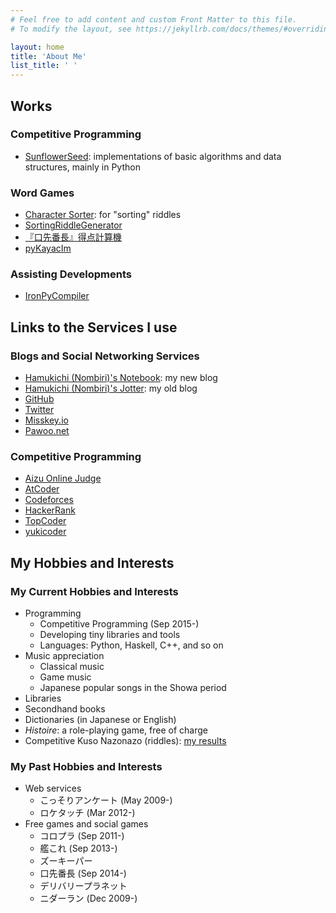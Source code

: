 ```yaml
---
# Feel free to add content and custom Front Matter to this file.
# To modify the layout, see https://jekyllrb.com/docs/themes/#overriding-theme-defaults

layout: home
title: 'About Me'
list_title: ' '
---
```


## Works

### Competitive Programming

- [SunflowerSeed](https://github.com/hamukichi/SunflowerSeeds): implementations of basic algorithms and data structures, mainly in Python

### Word Games

- [Character Sorter](./character-sorter/): for "sorting" riddles
- [SortingRiddleGenerator](https://github.com/hamukichi/SortingRiddleGenerator)
- [『口先番長』得点計算機](http://blog.livedoor.jp/hamu_nbr/kuchisaki/index.html)
- [pyKayacIm](https://github.com/hamukichi/pykayacim)

### Assisting Developments

- [IronPyCompiler](http://blog.livedoor.jp/hamu_nbr/archives/37031672.html)

## Links to the Services I use

### Blogs and Social Networking Services 

- [Hamukichi (Nombiri)'s Notebook](http://hamukichi.hatenablog.jp/): my new blog
- [Hamukichi (Nombiri)'s Jotter](http://blog.livedoor.jp/hamu_nbr/): my old blog
- [GitHub](https://github.com/hamukichi)
- [Twitter](https://twitter.com/hamukichi_nbr)
- [Misskey.io](https://misskey.io/@hamukichi)
- [Pawoo.net](https://pawoo.net/@hamukichi_nbr)

### Competitive Programming

- [Aizu Online Judge](http://judge.u-aizu.ac.jp/onlinejudge/user.jsp?id=hamukichi)
- [AtCoder](https://atcoder.jp/users/hamukichi)
- [Codeforces](http://codeforces.com/profile/Hamukichi)
- [HackerRank](https://www.hackerrank.com/hamukichi_nbr)
- [TopCoder](https://www.topcoder.com/members/hamukichi_nbr/)
- [yukicoder](http://yukicoder.me/users/1143)

## My Hobbies and Interests

### My Current Hobbies and Interests

- Programming
    - Competitive Programming (Sep 2015-)
    - Developing tiny libraries and tools
    - Languages: Python, Haskell, C++, and so on
- Music appreciation
    - Classical music
    - Game music
    - Japanese popular songs in the Showa period
- Libraries
- Secondhand books
- Dictionaries (in Japanese or English)
- <i>Histoire</i>: a role-playing game, free of charge
- Competitive Kuso Nazonazo (riddles): [my results](./kusonazonazo-rating)

### My Past Hobbies and Interests

- Web services
    - こっそりアンケート (May 2009-)
    - ロケタッチ (Mar 2012-)
- Free games and social games
    - コロプラ (Sep 2011-)
    - 艦これ (Sep 2013-)
    - ズーキーパー
    - 口先番長 (Sep 2014-)
    - デリバリープラネット
    - ニダーラン (Dec 2009-)